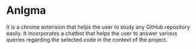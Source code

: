 # AnIgma
It is a chrome extension that helps the user to study any GitHub repository easily. It incorporates a chatbot that helps the user to answer various queries regarding the selected code in the context of the project.
